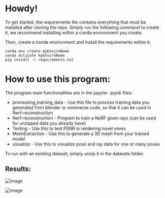 # Howdy!
To get started, the requirements file contains everything that must be installed after cloning the repo. Simply run the following command to create it, we recommend installing within a conda environment you create:

<!-- Go to the yml file, change the name from /home/eherrin@ad.ufl.edu/code/baker_nerf/env to whatever your prefer. EX: bakernerf-env
conda env create -f env.yml
conda activate bakernerf-env -->

Then, create a conda environment and install the requirements within it.

```
conda env create myEnviroName
conda activate myEnviroName
pip install -r requirements.txt
```

# How to use this program:

The program main functionalities are in the jupyter .ipynb files:

* processing_training_data - Use this file to process training data you generated from blender or omniverse code, so that it can be used in Nerf-reconstruction
* Nerf-reconstruction - Program to train a NeRF given rays (can be used for unzipped data you already have)
* Testing - Use this to test PSNR in rendering novel views
* MeshExtraction - Use this to generate a 3D mesh from your trained model
* visualize - Use this to visualize pose and ray data for one or many poses

To run with an existing dataset, simply unzip it in the datasets folder. 

## Results:
![image](https://github.com/abubake/bakernerf/assets/32299736/1be68feb-dac2-4bb1-be88-19a7957f07dc)

![image](https://github.com/abubake/bakernerf/assets/32299736/3149ade5-f62e-4674-8e10-07e6d003f860)


